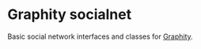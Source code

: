 Graphity socialnet
=====================================

Basic social network interfaces and classes for [Graphity](http://www.rene-pickhardt.de/graphity-an-efficient-graph-model-for-retrieving-the-top-k-news-feeds-for-users-in-social-networks/).
